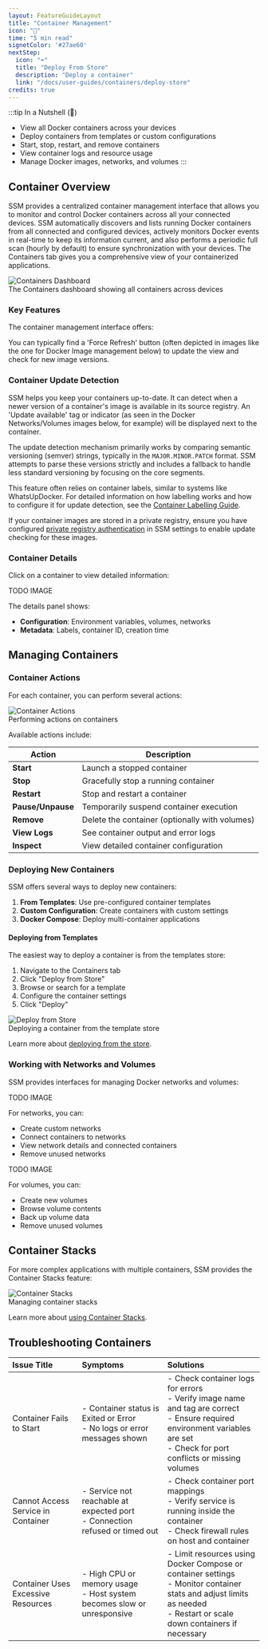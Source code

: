 ```yaml
---
layout: FeatureGuideLayout
title: "Container Management"
icon: "🐳"
time: "5 min read"
signetColor: '#27ae60'
nextStep:
  icon: "➡️"
  title: "Deploy From Store"
  description: "Deploy a container"
  link: "/docs/user-guides/containers/deploy-store"
credits: true
---
```


:::tip In a Nutshell (🌰)
- View all Docker containers across your devices
- Deploy containers from templates or custom configurations
- Start, stop, restart, and remove containers
- View container logs and resource usage
- Manage Docker images, networks, and volumes
:::

## Container Overview

SSM provides a centralized container management interface that allows you to monitor and control Docker containers across all your connected devices. SSM automatically discovers and lists running Docker containers from all connected and configured devices, actively monitors Docker events in real-time to keep its information current, and also performs a periodic full scan (hourly by default) to ensure synchronization with your devices. The Containers tab gives you a comprehensive view of your containerized applications.

<div class="screenshot-container">
  <img src="/images/services.png" alt="Containers Dashboard" class="screenshot" />
  <div class="screenshot-caption">The Containers dashboard showing all containers across devices</div>
</div>

### Key Features

The container management interface offers:

<FeatureGrid>
  <FeatureCard icon="🗂️" title="Unified view" description="Unified view of all containers across your infrastructure" />
  <FeatureCard icon="🔍" title="Filtering and sorting" description="Filtering and sorting to find specific containers" />
  <FeatureCard icon="⚡" title="Quick actions" description="Quick actions for common container operations" />
  <FeatureCard icon="ℹ️" title="Detailed information" description="Detailed information about each container" />
  <FeatureCard icon="📊" title="Logs and monitoring" description="Logs and monitoring for troubleshooting" />
  <FeatureCard icon="🔄" title="Force Refresh" description="Option to manually trigger a refresh of container statuses and check for available image updates." />
</FeatureGrid>

You can typically find a 'Force Refresh' button (often depicted in images like the one for Docker Image management below) to update the view and check for new image versions.

### Container Update Detection
SSM helps you keep your containers up-to-date. It can detect when a newer version of a container's image is available in its source registry. An 'Update available' tag or indicator (as seen in the Docker Networks/Volumes images below, for example) will be displayed next to the container.

The update detection mechanism primarily works by comparing semantic versioning (semver) strings, typically in the `MAJOR.MINOR.PATCH` format. SSM attempts to parse these versions strictly and includes a fallback to handle less standard versioning by focusing on the core segments.

This feature often relies on container labels, similar to systems like WhatsUpDocker. For detailed information on how labelling works and how to configure it for update detection, see the [Container Labelling Guide](/docs/reference/containers/labelling.md).

If your container images are stored in a private registry, ensure you have configured [private registry authentication](/docs/user-guides/settings/registry) in SSM settings to enable update checking for these images.

### Container Details

Click on a container to view detailed information:

TODO IMAGE

The details panel shows:

- **Configuration**: Environment variables, volumes, networks
- **Metadata**: Labels, container ID, creation time

## Managing Containers

### Container Actions

For each container, you can perform several actions:

<div class="screenshot-container">
  <img src="/images/services-services-overview.gif" alt="Container Actions" class="screenshot" />
  <div class="screenshot-caption">Performing actions on containers</div>
</div>

Available actions include:

| Action           | Description                                 |
|------------------|---------------------------------------------|
| **Start**        | Launch a stopped container                  |
| **Stop**         | Gracefully stop a running container         |
| **Restart**      | Stop and restart a container                |
| **Pause/Unpause**| Temporarily suspend container execution     |
| **Remove**       | Delete the container (optionally with volumes) |
| **View Logs**    | See container output and error logs         |
| **Inspect**      | View detailed container configuration       |

### Deploying New Containers

SSM offers several ways to deploy new containers:

1. **From Templates**: Use pre-configured container templates
2. **Custom Configuration**: Create containers with custom settings
3. **Docker Compose**: Deploy multi-container applications

#### Deploying from Templates

The easiest way to deploy a container is from the templates store:

1. Navigate to the Containers tab
2. Click "Deploy from Store"
3. Browse or search for a template
4. Configure the container settings
5. Click "Deploy"

<div class="screenshot-container">
  <img src="/images/services-deploy-store.png" alt="Deploy from Store" class="screenshot" />
  <div class="screenshot-caption">Deploying a container from the template store</div>
</div>

Learn more about [deploying from the store](/docs/user-guides/containers/deploy-store).


### Working with Networks and Volumes

SSM provides interfaces for managing Docker networks and volumes:

TODO IMAGE
<!--
<div class="screenshot-container">
  <img src="/images/services-services-3.png" alt="Docker Networks" class="screenshot" />
  <div class="screenshot-caption">Managing Docker networks</div>
</div>
-->

For networks, you can:
- Create custom networks
- Connect containers to networks
- View network details and connected containers
- Remove unused networks

TODO IMAGE
<!--
<div class="screenshot-container">
  <img src="/images/services-services-1.png" alt="Docker Volumes" class="screenshot" />
  <div class="screenshot-caption">Managing Docker volumes</div>
</div>
-->
For volumes, you can:
- Create new volumes
- Browse volume contents
- Back up volume data
- Remove unused volumes

## Container Stacks

For more complex applications with multiple containers, SSM provides the Container Stacks feature:

<div class="screenshot-container">
  <img src="/images/compose-compose-1.png" alt="Container Stacks" class="screenshot" />
  <div class="screenshot-caption">Managing container stacks</div>
</div>

Learn more about [using Container Stacks](/docs/user-guides/stacks/containers/editor).

## Troubleshooting Containers

| Issue Title                         | Symptoms                                                                | Solutions                                                                                                                                                           |
| :---------------------------------- | :---------------------------------------------------------------------- | :------------------------------------------------------------------------------------------------------------------------------------------------------------------ |
| Container Fails to Start            | - Container status is Exited or Error<br>- No logs or error messages shown | - Check container logs for errors<br>- Verify image name and tag are correct<br>- Ensure required environment variables are set<br>- Check for port conflicts or missing volumes |
| Cannot Access Service in Container  | - Service not reachable at expected port<br>- Connection refused or timed out | - Check container port mappings<br>- Verify service is running inside the container<br>- Check firewall rules on host and container                                          |
| Container Uses Excessive Resources | - High CPU or memory usage<br>- Host system becomes slow or unresponsive    | - Limit resources using Docker Compose or container settings<br>- Monitor container stats and adjust limits as needed<br>- Restart or scale down containers if necessary      |